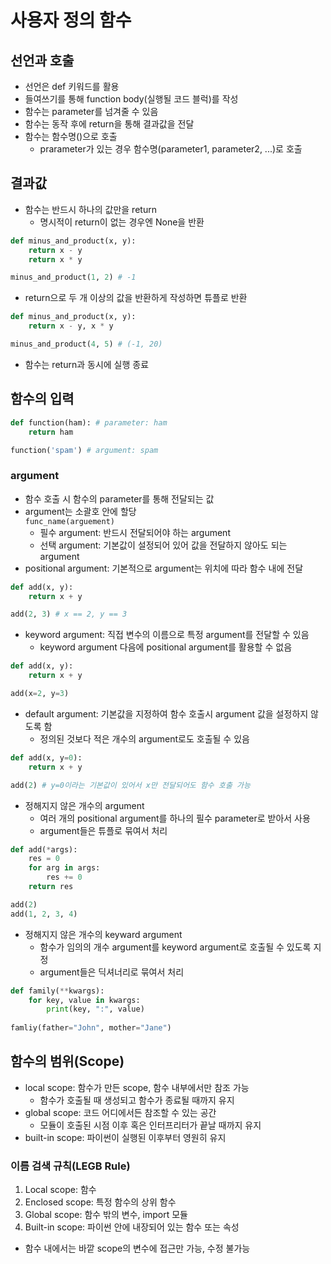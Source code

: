 # 사용자 정의 함수
## 선언과 호출
- 선언은 def 키워드를 활용
- 들여쓰기를 통해 function body(실행될 코드 블럭)를 작성
- 함수는 parameter를 넘겨줄 수 있음
- 함수는 동작 후에 return을 통해 결과값을 전달
- 함수는 함수명()으로 호출
  - prarameter가 있는 경우 함수명(parameter1, parameter2, ...)로 호출

## 결과값
- 함수는 반드시 하나의 값만을 return
  - 명시적이 return이 없는 경우엔 None을 반환
```python
def minus_and_product(x, y):
    return x - y
    return x * y

minus_and_product(1, 2) # -1
```
  - return으로 두 개 이상의 값을 반환하게 작성하면 튜플로 반환
```python
def minus_and_product(x, y):
    return x - y, x * y

minus_and_product(4, 5) # (-1, 20)
```
- 함수는 return과 동시에 실행 종료

## 함수의 입력
```python
def function(ham): # parameter: ham
    return ham

function('spam') # argument: spam
```
### argument
- 함수 호출 시 함수의 parameter를 통해 전달되는 값
- argument는 소괄호 안에 할당<br>
`func_name(arguement)`
  - 필수 argument: 반드시 전달되어야 하는 argument
  - 선택 argument: 기본값이 설정되어 있어 값을 전달하지 않아도 되는 argument
- positional argument: 기본적으로 argument는 위치에 따라 함수 내에 전달
```python
def add(x, y):
    return x + y

add(2, 3) # x == 2, y == 3
```
- keyword argument: 직접 변수의 이름으로 특정 argument를 전달할 수 있음
  - keyword argument 다음에 positional argument를 활용할 수 없음
```python
def add(x, y):
    return x + y

add(x=2, y=3)
```
- default argument: 기본값을 지정하여 함수 호출시 argument 값을 설정하지 않도록 함
  - 정의된 것보다 적은 개수의 argument로도 호출될 수 있음
```python
def add(x, y=0):
    return x + y

add(2) # y=0이라는 기본값이 있어서 x만 전달되어도 함수 호출 가능
```
- 정해지지 않은 개수의 argument
  - 여러 개의 positional argument를 하나의 필수 parameter로 받아서 사용
  - argument들은 튜플로 묶여서 처리
```python
def add(*args):
    res = 0
    for arg in args:
        res += 0
    return res

add(2)
add(1, 2, 3, 4)
```
- 정해지지 않은 개수의 keyward argument
  - 함수가 임의의 개수 argument를 keyword argument로 호출될 수 있도록 지정
  - argument들은 딕셔너리로 묶여서 처리
```python
def family(**kwargs):
    for key, value in kwargs:
        print(key, ":", value)
  
famliy(father="John", mother="Jane")
```

## 함수의 범위(Scope)
- local scope: 함수가 만든 scope, 함수 내부에서만 참조 가능
  - 함수가 호출될 때 생성되고 함수가 종료될 때까지 유지
- global scope: 코드 어디에서든 참조할 수 있는 공간
  - 모듈이 호출된 시점 이후 혹은 인터프리터가 끝날 때까지 유지
- built-in scope: 파이썬이 실행된 이후부터 영원히 유지

### 이름 검색 규칙(LEGB Rule)
1. Local scope: 함수
2. Enclosed scope: 특정 함수의 상위 함수
3. Global scope: 함수 밖의 변수, import 모듈
4. Built-in scope: 파이썬 안에 내장되어 있는 함수 또는 속성
- 함수 내에서는 바깥 scope의 변수에 접근만 가능, 수정 불가능